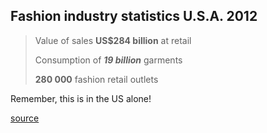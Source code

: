 ## Fashion industry statistics U.S.A. 2012

>Value of sales __US$284 billion__ at retail
>
>Consumption of *__19 billion__* garments
>
>__280 000__ fashion retail outlets

Remember, this is in the US alone!

[source](http://bit.ly/1ga65Dn)
